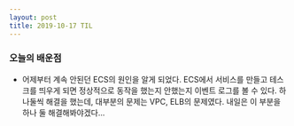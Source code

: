 ```yaml
---
layout: post
title: 2019-10-17 TIL
---
```


### 오늘의 배운점

- 어제부터 계속 안된던 ECS의 원인을 알게 되었다. ECS에서 서비스를 만들고 테스크를 띄우게 되면 정상적으로 동작을 했는지 안했는지 이벤트 로그를 볼 수 있다. 하나둘씩 해결을 했는데, 대부분의 문제는 VPC, ELB의 문제였다. 내일은 이 부분을 하나 둘 해결해봐야겠다...
